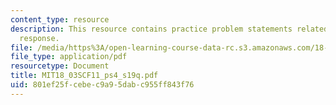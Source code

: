 ```yaml
---
content_type: resource
description: This resource contains practice problem statements related to frequency
  response.
file: /media/https%3A/open-learning-course-data-rc.s3.amazonaws.com/18-03sc-differential-equations-fall-2011/801ef25fcebec9a95dabc955ff843f76_MIT18_03SCF11_ps4_s19q.pdf
file_type: application/pdf
resourcetype: Document
title: MIT18_03SCF11_ps4_s19q.pdf
uid: 801ef25f-cebe-c9a9-5dab-c955ff843f76
---
```

